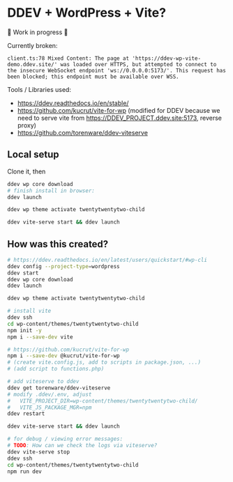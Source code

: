 # DDEV + WordPress + Vite?

🚧 Work in progress 🚧

Currently broken:

```
client.ts:78 Mixed Content: The page at 'https://ddev-wp-vite-demo.ddev.site/' was loaded over HTTPS, but attempted to connect to the insecure WebSocket endpoint 'ws://0.0.0.0:5173/'. This request has been blocked; this endpoint must be available over WSS.
```

Tools / Libraries used:

- https://ddev.readthedocs.io/en/stable/
- https://github.com/kucrut/vite-for-wp (modified for DDEV because we need to serve vite from https://DDEV_PROJECT.ddev.site:5173, reverse proxy)
- https://github.com/torenware/ddev-viteserve

## Local setup

Clone it, then

```bash
ddev wp core download
# finish install in browser:
ddev launch

ddev wp theme activate twentytwentytwo-child

ddev vite-serve start && ddev launch
```

## How was this created?

```bash
# https://ddev.readthedocs.io/en/latest/users/quickstart/#wp-cli
ddev config --project-type=wordpress
ddev start
ddev wp core download
ddev launch

ddev wp theme activate twentytwentytwo-child

# install vite
ddev ssh
cd wp-content/themes/twentytwentytwo-child
npm init -y
npm i --save-dev vite

# https://github.com/kucrut/vite-for-wp
npm i --save-dev @kucrut/vite-for-wp
# (create vite.config.js, add to scripts in package.json, ...)
# (add script to functions.php)

# add viteserve to ddev
ddev get torenware/ddev-viteserve
# modify .ddev/.env, adjust
#   VITE_PROJECT_DIR=wp-content/themes/twentytwentytwo-child/
#   VITE_JS_PACKAGE_MGR=npm
ddev restart

ddev vite-serve start && ddev launch

# for debug / viewing error messages:
# TODO: How can we check the logs via viteserve?
ddev vite-serve stop
ddev ssh
cd wp-content/themes/twentytwentytwo-child
npm run dev
```